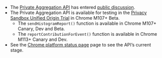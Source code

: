 * The [Private Aggregation API](https://github.com/patcg-individual-drafts/private-aggregation-api/) has entered [public discussion](https://github.com/patcg-individual-drafts/private-aggregation-api/issues).
* The Private Aggregation API is available for testing in the [Privacy Sandbox Unified Origin Trial](/docs/privacy-sandbox/unified-origin-trial/) in Chrome M107+ Beta.
  * The `sendHistogramReport()` function is available in Chrome M107+ Canary, Dev and Beta.
  * The `reportContributionForEvent()` function is available in Chrome M113+ Canary and Dev.
*  See the [Chrome platform status page](https://chromestatus.com/feature/5743412790689792) page to see the API’s current stage.
